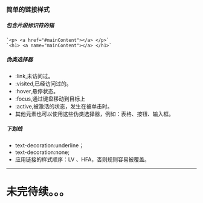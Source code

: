 ### 简单的链接样式
##### 包含片段标识符的锚
    `<p> <a href="#mainContent"></a> </p>`
    `<h1> <a name="mainContent"></a> </h1>`

##### 伪类选择器
- :link,未访问过。
- :visited,已经访问过的。
- :hover,悬停状态。
- :focus,通过键盘移动到目标上
- :active,被激活的状态，发生在被单击时。
- 其他元素也可以使用这些伪类选择器，例如：表格、按钮、输入框。

##### 下划线
- text-decoration:underline；
- text-decoration:none;
- 应用链接的样式顺序：LV 、HFA，否则规则容易被覆盖。

---
# 未完待续。。。
